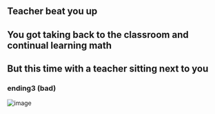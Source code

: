 ## Teacher beat you up
## You got taking back to the classroom and continual learning math
## But this time with a teacher sitting next to you
### ending3 (bad)
![image](https://github.com/billyl1116/cyoa/assets/146866846/533cf817-ae59-4ab5-aae2-9948001f10e7)
